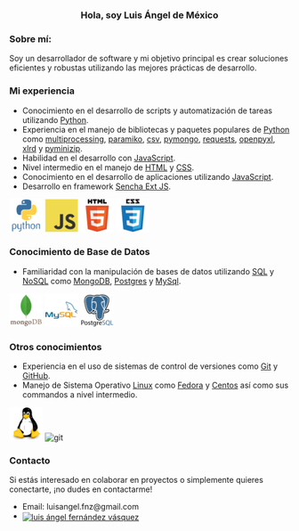 <h3 align="center">Hola, soy Luis Ángel de México</h3>

<h3 align="left">Sobre mí:</h3>

Soy un desarrollador de software y mi objetivo principal es crear soluciones eficientes y robustas utilizando las mejores prácticas de desarrollo.

<h3 align="left">Mi experiencia</h3>
<ul>
    <li>
        Conocimiento en el desarrollo de scripts y automatización de tareas utilizando <a href="https://www.google.com/search?q=Python" >Python</a>.
    </li>
    <li>
        Experiencia en el manejo de bibliotecas y paquetes populares de <a href="https://www.google.com/search?q=Python" >Python</a> como <a href="https://www.google.com/search?q=python%20multiprocessing">multiprocessing</a>, <a href="https://www.google.com/search?q=python%20paramiko">paramiko</a>, <a href="https://www.google.com/search?q=python%20csv">csv</a>, <a href="https://www.google.com/search?q=python%20pymongo">pymongo</a>, <a href="https://www.google.com/search?q=python%20requests">requests</a>, <a href="https://www.google.com/search?q=python%20openpyxl">openpyxl</a>, <a href="https://www.google.com/search?q=python%20xlrd">xlrd</a> y <a href="https://www.google.com/search?q=python%20pyminizip">pyminizip</a>.
    </li>
    <li>
        Habilidad en el desarrollo con <a href="https://www.google.com/search?q=JavaScript">JavaScript</a>.
    </li>
    <li>
        Nivel intermedio en el manejo de <a href="https://www.google.com/search?q=HTML">HTML</a> y <a href="https://www.google.com/search?q=CSS">CSS</a>.
    </li>
    <li>
        Conocimiento en el desarrollo de aplicaciones utilizando <a href="https://www.google.com/search?q=JavaScript">JavaScript</a>.
    </li>
    <li>
        Desarrollo en framework <a href="https://www.google.com/search?q=Sencha%20Ext%20JS">Sencha Ext JS</a>.
    </li>
</ul>
<p align="left">
    <img src="https://raw.githubusercontent.com/devicons/devicon/master/icons/python/python-original-wordmark.svg" alt="java" width="60" height="60"/>
    <img src="https://raw.githubusercontent.com/devicons/devicon/master/icons/javascript/javascript-original.svg" alt="javascript" width="60" height="60"/>
    <img src="https://raw.githubusercontent.com/devicons/devicon/master/icons/html5/html5-original-wordmark.svg" alt="html5" width="60" height="60"/>
    <img src="https://raw.githubusercontent.com/devicons/devicon/master/icons/css3/css3-original-wordmark.svg" alt="css3" width="60" height="60"/>
</p>
<h3 align="left">Conocimiento de Base de Datos</h3>
<ul>
    <li>
        Familiaridad con la manipulación de bases de datos utilizando <a href="https://www.google.com/search?q=SQL">SQL</a> y <a href="https://www.google.com/search?q=NoSQL">NoSQL</a> como <a href="https://www.google.com/search?q=MongoDB">MongoDB</a>, <a href="https://www.google.com/search?q=Postgres">Postgres</a> y <a href="https://www.google.com/search?q=MySql">MySql</a>.
    </li>
</ul>
<p align="left">
    <img src="https://raw.githubusercontent.com/devicons/devicon/master/icons/mongodb/mongodb-original-wordmark.svg" alt="mongodb" width="60" height="60"/>
    <img src="https://raw.githubusercontent.com/devicons/devicon/master/icons/mysql/mysql-original-wordmark.svg" alt="mysql" width="60" height="60"/>
    <img src="https://raw.githubusercontent.com/devicons/devicon/master/icons/postgresql/postgresql-original-wordmark.svg" alt="postgresql" width="60" height="60"/>
</p>
<h3 align="left">Otros conocimientos</h3>
<ul>
    <li>
        Experiencia en el uso de sistemas de control de versiones como <a href="https://www.google.com/search?q=Git">Git</a> y <a href="https://www.google.com/search?q=GitHub) básico">GitHub</a>.
    </li>
    <li>
        Manejo de Sistema Operativo <a href="https://www.google.com/search?q=Linux">Linux</a> como <a href="https://www.google.com/search?q=Fedora">Fedora</a> y <a href="https://www.google.com/search?q=Centos">Centos</a> así como sus commandos a nivel intermedio.
    </li>
</ul>
<p align="left">
    <img src="https://raw.githubusercontent.com/devicons/devicon/master/icons/linux/linux-original.svg" alt="linux" width="60" height="60"/>
    <img src="https://www.vectorlogo.zone/logos/git-scm/git-scm-icon.svg" alt="git" width="60" height="60"/>
</p>

<h3 align="left">Contacto</h3>
Si estás interesado en colaborar en proyectos o simplemente quieres conectarte, ¡no dudes en contactarme!
<ul>
    <li>
        Email: luisangel.fnz@gmail.com
    </li>
    <li>
        <a href="https://www.linkedin.com/in/luis-ángel-fernández-vásquez-403872239/" target="blank">
            <img align="center" src="https://raw.githubusercontent.com/rahuldkjain/github-profile-readme-generator/master/src/images/icons/Social/linked-in-alt.svg" alt="luis ángel fernández vásquez" height="50" width="25" />
        </a>
    </li>
</ul>
